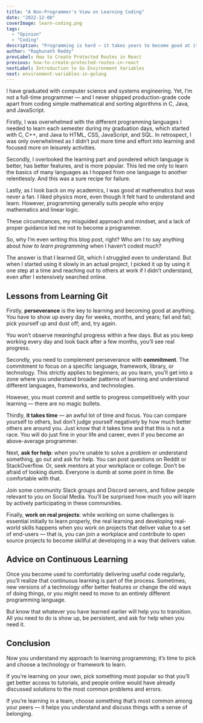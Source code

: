 ```yaml
---
title: "A Non-Programmer's View on Learning Coding"
date: "2022-12-08"
coverImage: learn-coding.png
tags:
  - "Opinion"
  - "Coding"
description: "Programming is hard — it takes years to become good at it, and you should embrace continuous learning. Plus, it demands commitment, perseverance, and willingness to ask for help."
author: "Raghunath Reddy"
prevLabel: How to Create Protected Routes in React
previous: how-to-create-protected-routes-in-react
nextLabel: Introduction to Go Environment Variables
next: environment-variables-in-golang
---
```


I have graduated with computer science and systems engineering. Yet, I‘m not a full-time programmer — and I never shipped production-grade code apart from coding simple mathematical and sorting algorithms in C, Java, and JavaScript.

Firstly, I was overwhelmed with the different programming languages I needed to learn each semester during my graduation days, which started with C, C++, and Java to HTML, CSS, JavaScript, and SQL. In retrospect, I was only overwhelmed as I didn’t put more time and effort into learning and focused more on leisurely activities.

Secondly, I overlooked the learning part and pondered which language is better, has better features, and is more popular. This led me only to learn the basics of many languages as I hopped from one language to another relentlessly. And this was a sure recipe for failure.

Lastly, as I look back on my academics, I was good at mathematics but was never a fan. I liked physics more, even though it felt hard to understand and learn. However, programming generally suits people who enjoy mathematics and linear logic.

These circumstances, my misguided approach and mindset, and a lack of proper guidance led me not to become a programmer.

So, why I’m even writing this blog post, right? Who am I to say anything about *how to learn programming* when I haven’t coded much?

The answer is that I learned Git, which I struggled even to understand. But when I started using it slowly in an actual project, I picked it up by using it one step at a time and reaching out to others at work if I didn’t understand, even after I extensively searched online.

## Lessons from Learning Git
Firstly, **perseverance** is the key to learning and becoming good at anything. You have to show up every day for weeks, months, and years; fail and fail; pick yourself up and dust off; and, try again.

You won’t observe meaningful progress within a few days. But as you keep working every day and look back after a few months, you’ll see real progress.

Secondly, you need to complement perseverance with **commitment**. The commitment to focus on a specific language, framework, library, or technology. This strictly applies to beginners; as you learn, you’ll get into a zone where you understand broader patterns of learning and understand different languages, frameworks, and technologies.

However, you must commit and settle to progress competitively with your learning — there are no magic bullets.

Thirdly, **it takes time** — an awful lot of time and focus. You can compare yourself to others, but don’t judge yourself negatively by how much better others are around you. Just know that it takes time and that this is not a race. You will do just fine in your life and career, even if you become an above-average programmer.

Next, **ask for help**: when you’re unable to solve a problem or understand something, go out and ask for help. You can post questions on Reddit or StackOverflow. Or, seek mentors at your workplace or college. Don’t be afraid of looking dumb. Everyone is dumb at some point in time. Be comfortable with that.

Join some community Slack groups and Discord servers, and follow people relevant to you on Social Media. You’ll be surprised how much you will learn by actively participating in these communities.

Finally, **work on real projects**: while working on some challenges is essential initially to learn properly, the real learning and developing real-world skills happens when you work on projects that deliver value to a set of end-users — that is, you can join a workplace and contribute to open source projects to become skillful at developing in a way that delivers value.

## Advice on Continuous Learning
Once you become used to comfortably delivering useful code regularly, you’ll realize that continuous learning is part of the process. Sometimes, new versions of a technology offer better features or change the old ways of doing things, or you might need to move to an entirely different programming language.

But know that whatever you have learned earlier will help you to transition. All you need to do is show up, be persistent, and ask for help when you need it.

## Conclusion
Now you understand my approach to learning programming; it’s time to pick and choose a technology or framework to learn.

If you’re learning on your own, pick something most popular so that you’ll get better access to tutorials, and people online would have already discussed solutions to the most common problems and errors.

If you’re learning in a team, choose something that’s most common among your peers — it helps you understand and discuss things with a sense of belonging.
